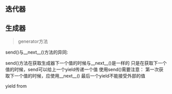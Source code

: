 ## 迭代器



## 生成器


> generator方法


send()与__next__()方法的异同:

send()方法在获取生成器下一个值的时候与__next__()是一样的
只是在获取下一个值的时候，send可以给上一个yield传递一个值
使用send()需要注意：
    第一次获取下一个值的时候，应使用__next__()
    最后一个yield不能接受外部的值
    



yield from   
